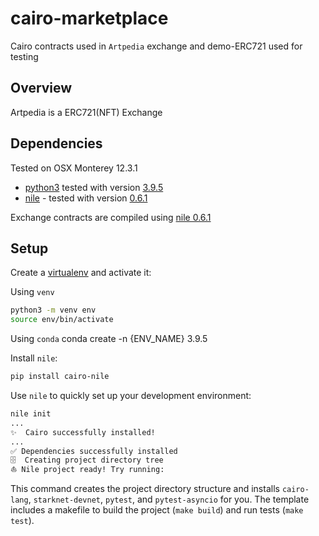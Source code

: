 # cairo-marketplace
Cairo contracts used in `Artpedia` exchange and demo-ERC721 used for testing

## Overview

Artpedia is a ERC721(NFT) Exchange


## Dependencies

Tested on OSX Monterey 12.3.1

* [python3](https://www.python.org/downloads/release/python-368/) tested with version [3.9.5](https://www.python.org/downloads/release/python-395/)
* [nile](https://github.com/OpenZeppelin/nile) - tested with version [0.6.1](https://github.com/OpenZeppelin/nile/releases/tag/v0.6.1)


Exchange contracts are compiled using [nile 0.6.1](https://github.com/OpenZeppelin/nile)


## Setup

Create a [virtualenv](https://docs.python.org/3/library/venv.html) and activate it:

Using `venv`
```sh
python3 -m venv env
source env/bin/activate
```

Using `conda`
conda create -n {ENV_NAME} 3.9.5



Install `nile`:

```sh
pip install cairo-nile
```

Use `nile` to quickly set up your development environment:

```sh
nile init
...
✨  Cairo successfully installed!
...
✅ Dependencies successfully installed
🗄  Creating project directory tree
⛵️ Nile project ready! Try running:
```
This command creates the project directory structure and installs `cairo-lang`, `starknet-devnet`, `pytest`, and `pytest-asyncio` for you. The template includes a makefile to build the project (`make build`) and run tests (`make test`).
